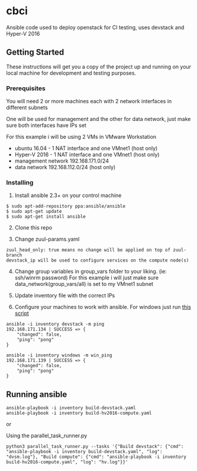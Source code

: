 # cbci

Ansible code used to deploy openstack for CI testing, uses devstack and Hyper-V 2016

## Getting Started

These instructions will get you a copy of the project up and running on your local machine for development and testing purposes.

### Prerequisites

You will need 2 or more machines each with 2 network interfaces in different subnets

One will be used for management and the other for data network, just make sure both interfaces have IPs set

For this example i will be using 2 VMs in VMware Workstation

* ubuntu 16.04 - 1 NAT interface and one VMnet1 (host only)
* Hyper-V 2016 - 1 NAT interface and one VMnet1 (host only)
* management network 192.168.171.0/24
* data network 192.168.112.0/24 (host only)


### Installing

1. Install ansible 2.3+ on your control machine
```
$ sudo apt-add-repository ppa:ansible/ansible
$ sudo apt-get update
$ sudo apt-get install ansible
```

2. Clone this repo

3. Change zuul-params.yaml
```
zuul_head_only: true means no change will be applied on top of zuul-branch
devstack_ip will be used to configure services on the compute node(s)
```

4. Change group variables in group_vars folder to your liking. (ie: ssh/winrm password)
For this example i will just make sure data_network(group_vars/all) is set to my VMnet1 subnet

5. Update inventory file with the correct IPs

6. Configure your machines to work with ansible. For windows just run [this script](https://github.com/ansible/ansible/blob/devel/examples/scripts/ConfigureRemotingForAnsible.ps1)
```
ansible -i inventory devstack -m ping
192.168.171.134 | SUCCESS => {
    "changed": false, 
    "ping": "pong"
}

ansible -i inventory windows -m win_ping
192.168.171.139 | SUCCESS => {
    "changed": false, 
    "ping": "pong"
}

```

## Running ansible
```
ansible-playbook -i inventory build-devstack.yaml
ansible-playbook -i inventory build-hv2016-compute.yaml
```

or

Using the parallel_task_runner.py
```
python3 parallel_task_runner.py --tasks '{"Build devstack": {"cmd": "ansible-playbook -i inventory build-devstack.yaml", "log": "dvsm.log"}, "Build compute": {"cmd": "ansible-playbook -i inventory build-hv2016-compute.yaml", "log": "hv.log"}}'
```
